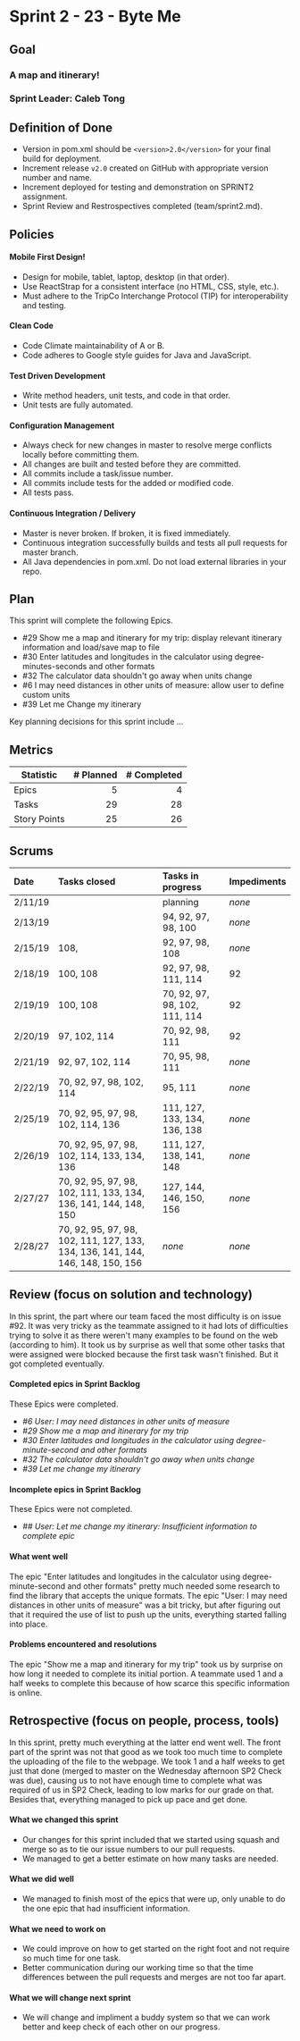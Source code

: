 # Sprint 2 - 23 - Byte Me

## Goal

### A map and itinerary!
### Sprint Leader: Caleb Tong

## Definition of Done

* Version in pom.xml should be `<version>2.0</version>` for your final build for deployment.
* Increment release `v2.0` created on GitHub with appropriate version number and name.
* Increment deployed for testing and demonstration on SPRINT2 assignment.
* Sprint Review and Restrospectives completed (team/sprint2.md).


## Policies

#### Mobile First Design!
* Design for mobile, tablet, laptop, desktop (in that order).
* Use ReactStrap for a consistent interface (no HTML, CSS, style, etc.).
* Must adhere to the TripCo Interchange Protocol (TIP) for interoperability and testing.
#### Clean Code
* Code Climate maintainability of A or B.
* Code adheres to Google style guides for Java and JavaScript.
#### Test Driven Development
* Write method headers, unit tests, and code in that order.
* Unit tests are fully automated.
#### Configuration Management
* Always check for new changes in master to resolve merge conflicts locally before committing them.
* All changes are built and tested before they are committed.
* All commits include a task/issue number.
* All commits include tests for the added or modified code.
* All tests pass.
#### Continuous Integration / Delivery 
* Master is never broken.  If broken, it is fixed immediately.
* Continuous integration successfully builds and tests all pull requests for master branch.
* All Java dependencies in pom.xml.  Do not load external libraries in your repo. 


## Plan

This sprint will complete the following Epics.

* \#29 Show me a map and itinerary for my trip: display relevant itinerary information and load/save map to file
* \#30 Enter latitudes and longitudes in the calculator using degree-minutes-seconds and other formats
* \#32 The calculator data shouldn't go away when units change
* \#6 I may need distances in other units of measure: allow user to define custom units
* \#39 Let me Change my itinerary

Key planning decisions for this sprint include ...


## Metrics

| Statistic | # Planned | # Completed |
| --- | ---: | ---: |
| Epics | 5 | 4 |
| Tasks |  29  | 28 | 
| Story Points | 25 | 26 | 


## Scrums

| Date | Tasks closed  | Tasks in progress | Impediments |
| :--- | :--- | :--- | :--- |
| 2/11/19 |  | planning| *none* |
| 2/13/19| |94, 92, 97, 98, 100| *none* | 
| 2/15/19|108, |92, 97, 98, 108| *none* |
| 2/18/19|100, 108|92, 97, 98, 111, 114| 92 |
| 2/19/19|100, 108|70, 92, 97, 98, 102, 111, 114| 92 |
| 2/20/19|97, 102, 114|70, 92, 98, 111| 92 |
| 2/21/19|92, 97, 102, 114|70, 95, 98, 111| *none* |
| 2/22/19|70, 92, 97, 98, 102, 114|95, 111| *none* |
| 2/25/19|70, 92, 95, 97, 98, 102, 114, 136|111, 127, 133, 134, 136, 138| *none* |
| 2/26/19|70, 92, 95, 97, 98, 102, 114, 133, 134, 136|111, 127, 138, 141, 148| *none* |
| 2/27/27|70, 92, 95, 97, 98, 102, 111, 133, 134, 136, 141, 144, 148, 150|127, 144, 146, 150, 156| *none* |
| 2/28/27|70, 92, 95, 97, 98, 102, 111, 127, 133, 134, 136, 141, 144, 146, 148, 150, 156| *none* | *none* |


## Review (focus on solution and technology)

In this sprint, the part where our team faced the most difficulty is on issue #92. It was very tricky as the teammate assigned to it had lots of difficulties trying to solve it as there weren't many examples to be found on the web (according to him). It took us by surprise as well that some other tasks that were assigned were blocked because the first task wasn't finished. But it got completed eventually.

#### Completed epics in Sprint Backlog 

These Epics were completed.

* *#6 User: I may need distances in other units of measure*
* *#29 Show me a map and itinerary for my trip*
* *#30 Enter latitudes and longitudes in the calculator using degree-minute-second and other formats*
* *#32 The calculator data shouldn't go away when units change*
* *#39 Let me change my itinerary*

#### Incomplete epics in Sprint Backlog 

These Epics were not completed.

* *## User: Let me change my itinerary: Insufficient information to complete epic*

#### What went well

The epic "Enter latitudes and longitudes in the calculator using degree-minute-second and other formats" pretty much needed some research to find the library that accepts the unique formats. 
The epic "User: I may need distances in other units of measure" was a bit tricky, but after figuring out that it required the use of list to push up the units, everything started falling into place.


#### Problems encountered and resolutions

The epic "Show me a map and itinerary for my trip" took us by surprise on how long it needed to complete its initial portion. A teammate used 1 and a half weeks to complete this because of how scarce this specific information is online.


## Retrospective (focus on people, process, tools)

In this sprint, pretty much everything at the latter end went well. The front part of the sprint was not that good as we took too much time to complete the uploading of the file to the webpage. We took 1 and a half weeks to get just that done (merged to master on the Wednesday afternoon SP2 Check was due), causing us to not have enough time to complete what was required of us in SP2 Check, leading to low marks for our grade on that. Besides that, everything managed to pick up pace and get done.

#### What we changed this sprint

* Our changes for this sprint included that we started using squash and merge so as to tie our issue numbers to our pull requests. 
* We managed to get a better estimate on how many tasks are needed.

#### What we did well

* We managed to finish most of the epics that were up, only unable to do the one epic that had insufficient information.

#### What we need to work on

* We could improve on how to get started on the right foot and not require so much time for one task.
* Better communication during our working time so that the time differences between the pull requests and merges are not too far apart.

#### What we will change next sprint 

* We will change and impliment a buddy system so that we can work better and keep check of each other on our progress.

